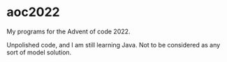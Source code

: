 # aoc2022
My programs for the Advent of code 2022.

Unpolished code, and I am still learning Java. Not to be considered as any sort of model solution.
